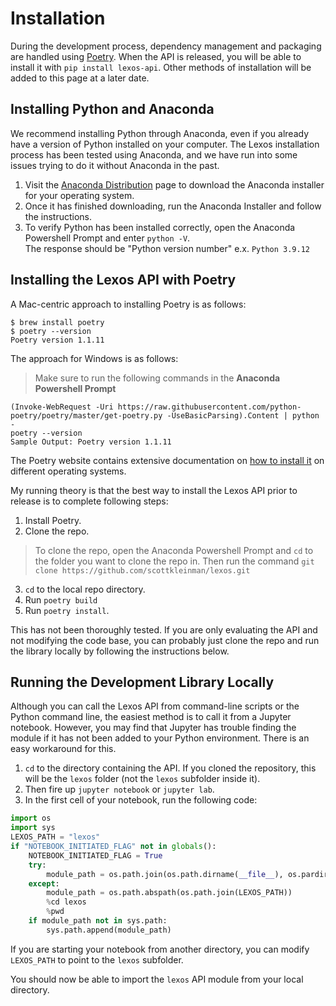 # Installation

During the development process, dependency management and packaging are handled using <a href="https://python-poetry.org/" target="_blank">Poetry</a>. When the API is released, you will be able to install it with `pip install lexos-api`. Other methods of installation will be added to this page at a later date.

## Installing Python and Anaconda

We recommend installing Python through Anaconda, even if you already have a version of Python installed on your computer. The Lexos installation process has been tested using Anaconda, and we have run into some issues trying to do it without Anaconda in the past.

1. Visit the [Anaconda Distribution](https://www.anaconda.com/products/distribution) page to download the Anaconda installer for your operating system.
2. Once it has finished downloading, run the Anaconda Installer and follow the instructions.
3. To verify Python has been installed correctly, open the Anaconda Powershell Prompt and enter `python -V`.  
The response should be "Python version number" e.x. `Python 3.9.12`

## Installing the Lexos API with Poetry

A Mac-centric approach to installing Poetry is as follows:

```linux
$ brew install poetry
$ poetry --version
Poetry version 1.1.11
```

The approach for Windows is as follows:
>Make sure to run the following commands in the **Anaconda Powershell Prompt**

```
(Invoke-WebRequest -Uri https://raw.githubusercontent.com/python-poetry/poetry/master/get-poetry.py -UseBasicParsing).Content | python -
poetry --version
Sample Output: Poetry version 1.1.11
```

The Poetry website contains extensive documentation on [how to install it](https://python-poetry.org/docs/#installation) on different operating systems.

My running theory is that the best way to install the Lexos API prior to release is to complete following steps:

1. Install Poetry.
2. Clone the repo.
> To clone the repo, open the Anaconda Powershell Prompt and `cd` to the folder you want to clone the repo in. Then run the command `git clone https://github.com/scottkleinman/lexos.git`
3. `cd` to the local repo directory.
4. Run `poetry build`
5. Run `poetry install`.

This has not been thoroughly tested. If you are only evaluating the API and not modifying the code base, you can probably just clone the repo and run the library locally by following the instructions below.

## Running the Development Library Locally

Although you can call the Lexos API from command-line scripts or the Python command line, the easiest method is to call it from a Jupyter notebook. However, you may find that Jupyter has trouble finding the module if it has not been added to your Python environment. There is an easy workaround for this.

1. `cd` to the directory containing the API. If you cloned the repository, this will be the `lexos` folder (not the `lexos` subfolder inside it).
2. Then fire up `jupyter notebook` or `jupyter lab`.
3. In the first cell of your notebook, run the following code:

```python
import os
import sys
LEXOS_PATH = "lexos"
if "NOTEBOOK_INITIATED_FLAG" not in globals():
    NOTEBOOK_INITIATED_FLAG = True
    try:
        module_path = os.path.join(os.path.dirname(__file__), os.pardir)
    except:
        module_path = os.path.abspath(os.path.join(LEXOS_PATH))
        %cd lexos
        %pwd
    if module_path not in sys.path:
        sys.path.append(module_path)
```

If you are starting your notebook from another directory, you can modify `LEXOS_PATH` to point to the `lexos` subfolder.

You should now be able to import the `lexos` API module from your local directory.
